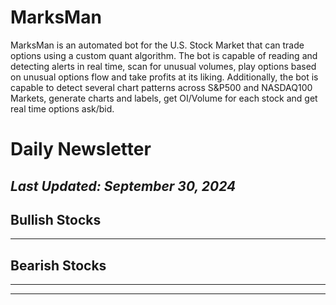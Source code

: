 # MarksMan 

MarksMan is an automated bot for the U.S. Stock Market that can trade options using a custom quant algorithm. The bot is capable of reading and detecting alerts in real time, scan for unusual volumes, play options based on unusual options flow and take profits at its liking. Additionally, the bot is capable to detect several chart patterns across S&P500 and NASDAQ100 Markets, generate charts and labels, get OI/Volume for each stock and get real time options ask/bid.

# Daily Newsletter
*Last Updated: September 30, 2024*
---
## Bullish Stocks
---

## Bearish Stocks 
---

---
